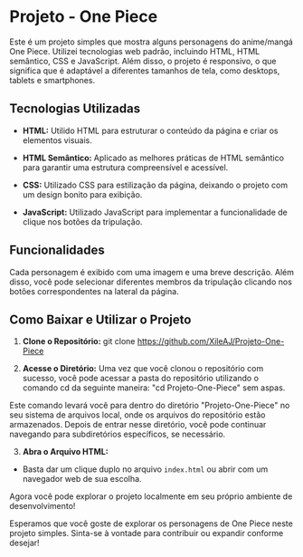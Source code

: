 # Projeto - One Piece

Este é um projeto simples que mostra alguns personagens do anime/mangá One Piece. Utilizei tecnologias web padrão, incluindo HTML, HTML semântico, CSS e JavaScript. Além disso, o projeto é responsivo, o que significa que é adaptável a diferentes tamanhos de tela, como desktops, tablets e smartphones.

## Tecnologias Utilizadas

- **HTML:** Utilido HTML para estruturar o conteúdo da página e criar os elementos visuais.

- **HTML Semântico:** Aplicado as melhores práticas de HTML semântico para garantir uma estrutura compreensível e acessível.
- **CSS:** Utilizado CSS para estilização da página, deixando o projeto com um design bonito para exibição.
- **JavaScript:** Utilizado JavaScript para implementar a funcionalidade de clique nos botões da tripulação.
  
## Funcionalidades

Cada personagem é exibido com uma imagem e uma breve descrição. Além disso, você pode selecionar diferentes membros da tripulação clicando nos botões correspondentes na lateral da página.

## Como Baixar e Utilizar o Projeto

1. **Clone o Repositório:** git clone https://github.com/XileAJ/Projeto-One-Piece

2. **Acesse o Diretório:** Uma vez que você clonou o repositório com sucesso, você pode acessar a pasta do repositório utilizando o comando cd da seguinte maneira: "cd Projeto-One-Piece" sem aspas.

Este comando levará você para dentro do diretório "Projeto-One-Piece" no seu sistema de arquivos local, onde os arquivos do repositório estão armazenados. Depois de entrar nesse diretório, você pode continuar navegando para subdiretórios específicos, se necessário.

3. **Abra o Arquivo HTML:**
- Basta dar um clique duplo no arquivo `index.html` ou abrir com um navegador web de sua escolha.

Agora você pode explorar o projeto localmente em seu próprio ambiente de desenvolvimento!

Esperamos que você goste de explorar os personagens de One Piece neste projeto simples. Sinta-se à vontade para contribuir ou expandir conforme desejar!


